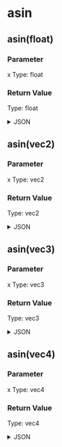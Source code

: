 # asin

## asin(float)

### Parameter

x
  Type: float

### Return Value

  Type: float

<details><summary>JSON</summary>

```
{
  "Type": "asin(float)",
  "Name": "asin(float)",
  "Category": 1,
  "InputPins": [
    {
      "Connection": null,
      "Id": "x",
      "Type": "float"
    }
  ],
  "OutputPins": [
    {
      "Id": "",
      "Type": "float"
    }
  ]
}
```

</details>

## asin(vec2)

### Parameter

x
  Type: vec2

### Return Value

  Type: vec2

<details><summary>JSON</summary>

```
{
  "Type": "asin(vec2)",
  "Name": "asin(vec2)",
  "Category": 1,
  "InputPins": [
    {
      "Connection": null,
      "Id": "x",
      "Type": "vec2"
    }
  ],
  "OutputPins": [
    {
      "Id": "",
      "Type": "vec2"
    }
  ]
}
```

</details>

## asin(vec3)

### Parameter

x
  Type: vec3

### Return Value

  Type: vec3

<details><summary>JSON</summary>

```
{
  "Type": "asin(vec3)",
  "Name": "asin(vec3)",
  "Category": 1,
  "InputPins": [
    {
      "Connection": null,
      "Id": "x",
      "Type": "vec3"
    }
  ],
  "OutputPins": [
    {
      "Id": "",
      "Type": "vec3"
    }
  ]
}
```

</details>

## asin(vec4)

### Parameter

x
  Type: vec4

### Return Value

  Type: vec4

<details><summary>JSON</summary>

```
{
  "Type": "asin(vec4)",
  "Name": "asin(vec4)",
  "Category": 1,
  "InputPins": [
    {
      "Connection": null,
      "Id": "x",
      "Type": "vec4"
    }
  ],
  "OutputPins": [
    {
      "Id": "",
      "Type": "vec4"
    }
  ]
}
```

</details>

